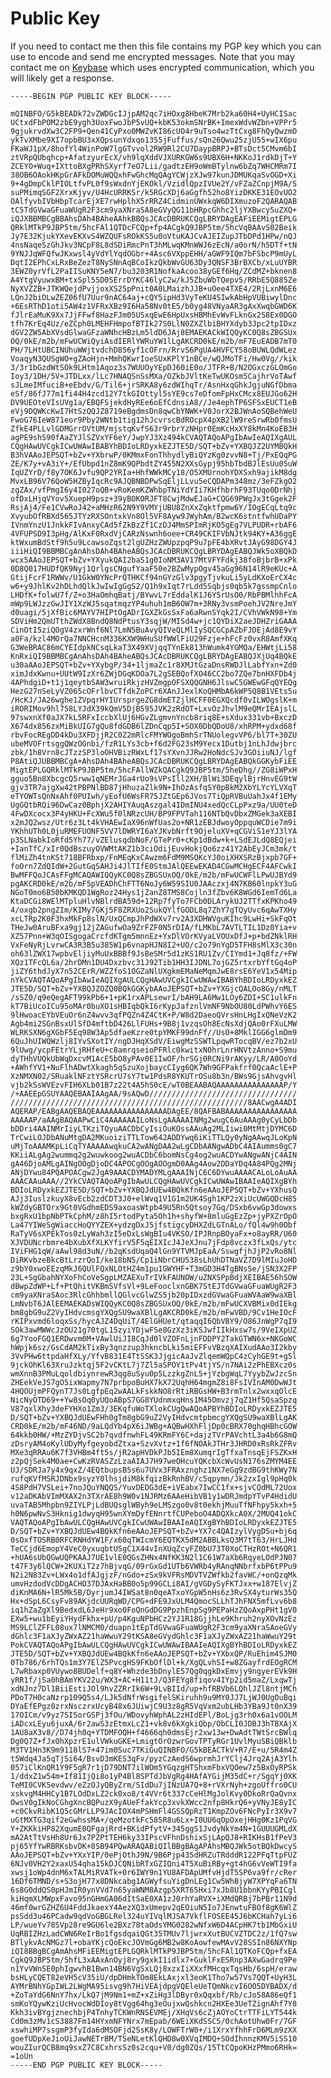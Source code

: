 # Public Key

If you need to contact me then this file contains my PGP key which you can use
to encode and send me encrypted messages. Note that you may contact me on
[Keybase](https://keybase.io/xerthesquirrel) which uses encrypted
communication, which you will likely get a response.

	-----BEGIN PGP PUBLIC KEY BLOCK-----

	mQINBFO/G5kBEADk72vZWDGcIJjpAM2qc7iHOxg8HbeK7Mrb2ka60H4+UyHCISac
	UCtxdFbPOM2zbE9ygh3UoxFwoJbP5vUQ+kbK53okmSNrBK+ImexWdvWZbn+VPPr5
	9gjukrvdXw3C2FP9+Qen41CyPxo0MWZvKI86cUO4r9uTso4wzTtCxg8FhQyQwzmO
	ykTvXMbe9XI7opbBU3xXQpsunYdxqo1355jFuffus/sQn26Qwu25zjU55+wIX6pu
	FKaWJ1pX/8hofYl4WinPoW7lgGTvvol2RW9Rl2CU7DaypBRPJ+BTsDct5CMvm6bI
	ztVRpQUbqhcp+AfatzyurEcX/vh9lqXddVJXURKGW6s9UBX6H+NKKoJ1rdkDjT+Y
	ZCEYO+Wuq+IXttoBXgPRhSXyrf7eO7Lii/gadtzEH9oWmBTylnw6bZq7WHCMRm7I
	38OB6OAokHKpGrAFkDOMuWQQxhFwGhcMqQAgYCWjzXJw97kunJDMUKqaSvOGD+Xi
	9+4gDmpCklPIOLtfvPL0f9sWxdnYjEKOkl/VzidlQpzIVUe2Y/vFZaZCnpjM9A/S
	suPMimqSGF2XrxKjyv/U4HcURRKSr/k5RGcXDj6aGgfh52ho8YizDKKE31EOvUO2
	OAlfyvbIVbHbpTcarEjXE7rwHplhX5rRRZ4CidminUWxkqW6DIXmuzoF2QARAQAB
	tC5TdGVwaGFuaWUgR2F3cm9yaXNraSA8eGVyQG11bHRpcGhhc2ljYXBwcy5uZXQ+
	iQJXBBMBCgBBAhsDAh4BAheAAhkBBQsJCAcDBRUKCQgLBRYDAgEAFiEEMigtEPLG
	QRklMTkP9JBP5tm/5hcFAl1QTDcFCQp+fp4ACgkQ9JBP5tm/5hcVqBAAvS02Beik
	Jy7E32KjukYXevEKXvS4WZQUFsROkKS5u0oVtuKAJCvAJEIZupJTbDPd1HPw/nQJ
	4nsNaqeSzGhJkv3NCpF8L8dSDiRmcPnT3hMLwqKMnWWJ6zEcN/a0orN/h5DTf+tN
	9YNJJqWFQfwJKxwsl4yVdYlYqdOGbr+4Asc6VXppEHH/aGWF9IQm7bFSbcP9mUyL
	DqtI2EPhCxLRxBeZezT8NySNnAqBCoIkzQkbWvGU63Dy3QNSF3BrBXCb/xLuUYBR
	3EWZ0yrVfL2PaIISuKNY5eN7/bu3203R1NofkaAcoo38yGEf6Hq/ZCdMZ+bknen8
	A4YtgVyuwxBM+txSpl55D0SErrDYKC46lyC2w/kJ5ZbuWbTQepv5/RRbE5Q885Ze
	NyXVZZB+JTKWQejdPvjjoxXS25pPnit0A0LMaizhJJB+uOee4TXE4/2RjLxnM6E6
	LQnJ2biOLwZEZ06fU7Uur9nAC64aj+cQY5ipHd3VyTeKU4SIwkAbHpVUBiwylDnc
	+6EsRThD1oti5AW4z1VFRxXBz9I6Ha58Nv0tE5/b0yg48VNyaAR3gAxXwqbGWD6K
	fJlrEaMuK9Xx7JjFFwf8HazFJm05USxqEwE6HpUxsHBMhEvWvFLknGx2S8Ex0DGO
	tfh7KrEq4Uz/eZCph0LMEHFHmpofBTIk27S0LlN0ZXZlbiBHYXdyb3Jpc2tpIDxz
	dGV2ZW5AbXVsdGlwaGFzaWNhcHBzLm5ldD6JAj8EMAEKACkWIQQyKC0Q8sZBGSUx
	OQ/0kE/m2b/mFwUCWiQyiAsdIERlYWRuYW1lLgAKCRD0kE/m2b/mF7EuEADB7mT0
	PH/7LHtUBCINUhuWWjtvdchD856yf1cOFrn/RrvS6PgUA4HVFCY58oBUWLQdWLez
	VoaqyN3QUSgWO+gZAoHjn+MmhQKwrIoeSUxKPlY1nBCe/wQJMoTFi/Hw0Vg//kik
	3/3r1bGzdWtSOk9LHtm1Aqoz3s7WUUOyYEpDJ60iE0o/JTFR+B/N2OGxczGLOmGo
	Ioy3/1DH/5V+JTDLxx/lLc7HNAQSnSsMXa/OZkbJVltKeTwUKOsm5CajhrVoTAwf
	sJLmeIMfuciB+eEbdv/G/Til6+jrSRKA8y6zdWIhqTr/AsnHxqGhkJgjuNGfDbma
	eSf/86fJ77m1fi44H4zcd12Y7tkGIOttyl5sYE9cs7eDfomFpHxCMcx8EUJGo62H
	DV9UEOteVIsUVg1a/EBQFSjekdHyREe6oEfCdnsiA8//Je4ephTP6SFSxEUCT1eB
	eVj9DQWKcKwI7HtSzQQJZ8719eBgdmsDn8qwCbYNWK+V0JorX2BJWnAoSQBehWeU
	FwoG76IeW871eor9Pby2WNtb1tig12hJcvrscBdROcpX4pXB2lW9reSrwRb0fmsU
	ZfkE4PLLvlGDMGrrOVtUM/mjstqKvfS63r9rbrYzNHpr0EmKcHxXY8kMn4KoEB3H
	agPE9shS90fAaZYJlSZVxYF6eY/JwpYJ3Xz494kCVAQTAQoAPgIbAwIeAQIXgAUL
	CQgHAwUVCgkICwUWAwIBABYhBDIoLRDyxkEZJTE5D/SQT+bZv+YXBQJZ2UYMBQkH
	B3hVAAoJEPSQT+bZv+YXbrwP/0KMmxFonThhydlyBiQYzKg0zvvN8+Tj/PxEQqPG
	ZE/K7y+vA3iY+/EfUbpd1nZ8mK9QPbdtZY455N2XXsGypj95hbTbdBJlEsUu05uW
	IqUZYrD/f8y7OK6Jvfu9QP2YRIa+HhfWWkMCy18/O5XMUrnohYDXSxh9ajikM8dg
	MvxLB96V76QoW5HZByIqcRc9AJQBNBDPwSqEljLLvu5eCQDAPm348mz/3eFZkgO2
	zgZAx/vfPmgI6y4I027oQB+vRoKemKZWhbpTNiYdYIi7KHfhbrhF93TUqo0DrNhj
	ofDxLHjqVYov5XuepH9psz+39yBOKORJFT8CwjMdwEJaG+CQG69PWgJx3tGgek2F
	RsjAj4/Fe1CVwRoJ42+aMHzR62N9Y9VMYjUBU8ZnXxZqktfpmw6Y/IOgECqLtq9c
	XvyubOfRBXd565JTYzRXSOntxkVn8Ol5VF8Ayw9JWyhAm/B2wcK6stntfwhUDaPY
	IVnmYnzU1JnkkFIvAnxyCAd5fZkBzZf1CzDJ4MmSPImRjKO5gEg7VLPUDR+rbAF6
	4VFUPSD9I3pHg/AlKxF0RxdVjCARzNswnh6oee+CR49CKIFVbNJtk94KY+A36ggE
	ktWxumBdStf9h5u9LcawsoZqst2lgUZHzZWUpzpqP9u7pFE4bXRvtJAyG98DGY4J
	iiiHiQI9BBMBCgAnAhsDAh4BAheABQsJCAcDBRUKCQgLBRYDAgEABQJWk5oXBQkD
	wcx5AAoJEPSQT+bZv+YXyukQAI2baS1g0IoNM3AV17MtVFYFdkj38foBjbrB+xPk
	0D8Q017HUDfQK9Nyj1QrlgsCNgufYaaF50e2BZwMypOgv45aGg96N14lR9eKUc+A
	GtijFcrF1RWWv/U1GkW0YNcPrQTHKCf94nGYzGlv3pgyTjvkuLi5yLdKXoErCX4c
	w6+y9JhlKv2hDLhdQlkJwIwIgGgS2/Q1h9xIqt7rLdd5Sqbjs0qb5k7gssmpCnlo
	LHDfK+folwU7f/Z+o3HaOmhqBatj/BYwvL7rEddalK1J6Y5rUsO0/RbPBMlhhFcA
	mWp9LWJzzGwJIY1XzWJ5sqatmqzYP4uhuh1mB6OW7m+3RNy3vsmPoehJV2NreJmY
	d0uagi/5jXfBic6MAYV7HIPtOgADrIGXZkGsSxFa6aRwnSYqk2I/CVhVWkN98+Ym
	SDViHm2QmUTthZWdX8BndQ8NdPtusY3sqjW/MISd4w+jc1QYDiX2aeJDHZriGAAA
	CinOtI5ziQOgV4zxrWnf6Nl7LmN5BuAvyQIVeQLMlIySQCGCpAZbFJDEjAd8E9vY
	a0Fa/kzl4MOrQa7NNCHcnM336KXW9WHuSUfWWlFiU29Fzje+hFcFz0vxR8AmfXKq
	G3WeBRAC86mCYEIdpkNCsqLkaT3X49XVjqqTYnEk813hWumk4YGMQa/EHWtjLi58
	KnRxiQI9BBMBCgAnAhsDAh4BAheABQsJCAcDBRUKCQgLBRYDAgEABQJXjUq4BQkE
	u30aAAoJEPSQT+bZv+YXybgP/34+1ljmaZc1r8XMJtGzaDnsRWDJlLabfYxn+Zd0
	ximJdxKwnu+UUtW9IzXr6ZWjDGqKDOa7L2gSEBQofXO46CC2bo7ZQe7bnHXFDb4j
	4APhdgiD+t1j1qeytbSAW3wruiRkjzHVZmgpOFSXQQGNH6JlswC5GWEwGFqQYEQg
	HezG27nSeLyVZ065cOFrlbvCTfdkZoPCr6XAnJJexlKoQHMbA6kWP5Q8B1VEts5u
	/HcKJ/JA26wghe1ZVpqrHYIUrsprgeZG8dmETZjlHCFF0EGXQcdf0vILWOgslK+m
	iRORIMov9hl758LYJdX39kQmV5DjB595JVK2zRdOT+LxvOzJhvlM9eQMrIEAjslL
	97swxnXf0aJX7kL5RFxIccbXlUj6HGvZLgmvnYncb8riq8E+sXdux331vb+BxczD
	X674dx856zxMiBkUIG7gQu8fdGDB6lZDnCqp5I+SOX0DbQDoU8/xhRPM+ydxd68f
	rbvFocREgDD4kDu3XFDjjR2C0Z2mRlcFMYWOgoBmhSrTNUolegvVP6/bl7T+30ZU
	ubeMVOFrtsggQWzOGnbi/fzR1LYs3cb+f6d2FG23sM9Yecx1Dutbj1nLhJdwjbrc
	zbk/1h8Vrn8cJTzzSP3loOHVBizRWxLf17sYXvnJJRw2HoNdcSJv3GOiiuNJ/lgf
	P8AtiQJUBBMBCgA+AhsDAh4BAheABQsJCAcDBRUKCQgLBRYDAgEABQkGGKybFiEE
	MigtEPLGQRklMTkP9JBP5tm/5hcFAllWZkQACgkQ9JBP5tm/5heDhg//ZG8iWPxH
	gguo5Bn8XbcgcQ5rww1qNEMrJGa4rUo9sVPsIll2XH/BlWi3DEqylBjrHnvEG9tW
	gjv3TR7ajgXw42tPBPNlBD87jHhuzaZlk9N+IhOzAsfqSY0pBkM2XbYLYcYLVXqT
	eTYOWTsQnNxAhf0PUIwh/yEofU6WsFR75JZtGEp6JVos7TiQpRVBuUahJx4f1EMy
	UgGQtbRQi96DwCaz0BphjX2AHIYAuqAszgal4IDmINU4xedQcCLpPxz9a/UU0teD
	4FwDXcocx3P4yHKU+FcXWu5f0lNRzcUH/BP9FPVTah116NTbQvDbxZMGek3aXEBI
	x2mJQ2wsz/Utr6z3Lt4kVHAEwIaX96nWfUas2o+NR1zEBJdwoyOppquWCDie7m9i
	YKhhUTh0L0juRMEFUONF5VV7lDWRYI6aYJKvbNrft9OjeluXV+qCGViS1eYJ3lYA
	p3SLNabkIoRfd5Yh77/vZElusqdbNoF/GTePr0+cKp1dBdw+k+LSdEJLdQ8EQjei
	+IanTfC/xIr0QdBszuyOVWMtAKZ1b3ciOdijEuvHokjQo6zz41Y2AbEyJCm3mk/t
	flMiZh4tnKSt718BFRbxp/FnMEqKxCAwzm6FdM9MSQKcYJ0oiXHXSRzBjxpb7GF+
	foOrn7ZdQIdW+2GutGqSAHJi4JlTIfE0StmJAlQEEwEKAD4CGwMCHgECF4AFCwkI
	BwMFFQoJCAsFFgMCAQAWIQQyKC0Q8sZBGSUxOQ/0kE/m2b/mFwUCWFlLPwUJBYd9
	pgAKCRD0kE/m2b/mF5pVEADhChFTT6NoJy6W59SIU0JAAczxj4N7KB60lnpkY3uG
	NGoT0mo6B50bKMKQD1WgRoz24Hys1jZanZ8TMS8Cojln3fZbv6K8WGd6IemTd6La
	KtaDCGi8WElMTpluHlvNBlrdBA59d+12Rp7fyTo7FCb0DLArykUJ2TTfxKPKho49
	4/oxgb2pngZIm/KIMy7GKj5F8ZRXUo2SukQYlfGODL8q7ZhY7gTQyUvc6qAwTXHy
	xcLTRp2K0F3hxMkFp8slN/UxQCmpJhPdWXv7rv2A3XDHWVguKIhc9LwHi+SkFqOt
	THeJw0AruBFxa9gj12jZAGufwOa9ZrFZF0N5rDIA/fLMKbL7AVTLTIL1Dz0Yia+v
	XZ57Pnn+W3qOISgogaCrcfdKTgm5mnnEz+YxDlVOrKVyaLVOUxDfJ+p+bdZNklRH
	VxFeNyRjLvrwCA3R3B5u385W1p6vnapHJN8I2+UO/c2o79nYgD5TFH8sMlX3c30n
	oh63lZWX17wpbvEljiyMuUxBBBf9JsBeSMr5d1zKS1RU1Zv/CIYmd1+Jq8fz/+FW
	XQz1TFcQL6a/2hrDMn1DU4Dxzbvc31J92Tib1HH3IJDNL7ojGZ5rtxrbYftGq4oP
	jiZY6thdJyX7n52CErR/WZZfoS1OGZaNlUXgkmEMaNeMqmJwE8rsE6YeV1x54Mip
	nYkCVAQTAQoAPgIbAwIeAQIXgAULCQgHAwUVCgkICwUWAwIBABYhBDIoLRDyxkEZ
	JTE5D/SQT+bZv+YXBQJZOZQ0BQkGGKybAAoJEPSQT+bZv+YXGjcQALOo8Gy/nMLT
	/sSZ0/q9eQegAFT99kPb6+1+pK1rxAPLsewrI/bAH9LA6Mw1LOy6ZDI+SC1ulkFn
	kT7BiUcoICu95oMAr0buXO1sHBIqbQkI6rKypJafznlVmNF9NbOU80LdPWhvY6ES
	9lHwoacEYbVEuOr6nZ4wvv3qfPQZn4Z4CtK+P/W8d2DaeoQVrsHnLHgIxQNeVzK2
	Agb4mi2SGnBsxUlSfD4mftbD426LlFUHs+9B8j1vzqsOh8EcNsXdjQAo0rFXuLMW
	WLRKSXN6gXGbF5Eq98W3Ap5dfaeKzre0tpYMKF99dnFf//UsO+8MklIGG6glmDm9
	6QuJhUIWQWzlj8IYvSXotIY/ngDJHqXSdV/EiwgMzSSWTLpqwRTocqBV/ez7b2xU
	9lUwg/ycpFEtrYLjRHfeU+c8amrqseioPFRlc0kwitxN0hrLnrHNVtzAnno+S9mu
	dyTHhVUQkUbWqDxcvM1AcE5bO8yPAv0E1IwOF/hrSGj0RCNi9rAKyy/LR/A0OoYd
	+AWhfYV1+NuFlhADwtXkagh5qSzuXojbaycCIyg6QK7Wh9GFPakfrf0QcaAclE+P
	XzNMXN02/SRuaklNFztYSRcrU7sY7tw1PdsR8YKUTrOSu8b3n/BWs9GjsAhvgvHl
	vjb2kSsWVEzvFIH6XLb01B7z22t4A5hS0cE/wT0BEAABAQAAAAAAAAAAAAAAAP/Y
	/+AAEEpGSUYAAQEBAAIAAgAA/9sAQwD/////////////////////////////////
	/////////////////////////////////////////////////////8AACwgA4ADI
	AQERAP/EABgAAQEBAQEAAAAAAAAAAAAAAAADAgEE/8QAFBABAAAAAAAAAAAAAAAA
	AAAAAP/aAAgBAQAAPwCiC4AAAAAAILoNsLgAAAAAINMg2wugC6AuAAAg0yCyLbDb
	bDDri4AAINMrIiyLTKziTQyuAACDbCyIsiOuKOssAAuAg2MLIiwi0MtMtjDYMC6D
	TrCwiLOJDbANuMtgDA2MKuoiziTTLTow642ADDYwq6iKiTTLQy0yNgAAwqJLoKpN
	uMjToAAAMKpLiCqTYAAAAAwqkuCA2wANgDAA2wLgCDbAANgwADbC4AIAumms0gC7
	KKiiALgAg2wummq2g2wuwkoog2wuACDbC6bomNsCg4og2wuACDYwANgwANjC4AIN
	gA46DjoAMLgAINgOOgDjoDC4APOCgOOgAOOgmD0AAg4Aow2DDaYDq4A84PQg2MNj
	ANjDYwu84PQAPOACgw2JgA9AAACDYMADYMLgAAAINjC6C6DYwuAAAACALoLoAuAA
	AAACAAuAAA//2YkCVAQTAQoAPgIbAwULCQgHAwUVCgkICwUWAwIBAAIeAQIXgBYh
	BDIoLRDyxkEZJTE5D/SQT+bZv+YXBQJdUEw4BQkKfn6eAAoJEPSQT+bZv+YXhusQ
	AJj3IuslzkuyX8vEcb2zdCDT3J0+elWvq1V1G1m2UK4Sgh1KP2zXiUcUWGQDcH85
	kWZdyGBTOrx9Gt0VGdhmEDS9axoasWtpb49U5Rn5Qtsoy7Gq/DSxb6vwGp3dowxs
	bxgRxU1bpNbPTkCphM/z8hI5rtodPyta5Oh1h+shyfW+8mluGgEzZp+jyPXZrOpO
	La47YIWeSgWiaccHoQYYZEX+ydzgDxJ5jfstigcyDHXZdLGTnALo/fQl4w9h0Obf
	RaTyV6sXPEkTos0zLyWah3zI5eDxLsWgBIu4VKSO/IPJRnpBOyaFx+o8ayRR/U60
	XJVDUNcrbmre4bXubXfXLKYfirV5F5qEIXIcJ4JeXJnu7jFdp8vczx3fLxQs/ytc
	IViFHG1qW/aAwl98d3uN//b2qKsdUqaQ4lGn9YTVMJpEaA/SswgfjhJjP2vRo8Nl
	DiRKvbzeBkcBtLrzrQoI/ke18bN5/Cp1iNbrCHU538sLhUhDTNaVZ7D9lMIuJoHD
	z9bY0xwoEEzqMkJ6QUlFQxNLOtHZ4m1pu1GWYHF+T3mGD3H4TgBNsSe/jSN3X2FP
	23L+SgGbahNYXoFhCoVeSgpLMZAEXuTrIVkFAUNOW/uZNXSPpBdjXEIBAE56hSOW
	dBwpZdWP+Lf+PtQhitVKBmSVfsVl+9LeFooclxnGBK7StEJTdGVwaGFuaWUgR2F3
	cm9yaXNraSAoc3RlcGhhbmllQGlvcGlwZS5jb20pIDxzdGVwaGFuaWVAaW9waXBl
	LmNvbT6JAlEEMAEKADsWIQQyKC0Q8sZBGSUxOQ/0kE/m2b/mFwUCXVBMix0dIEkg
	bm8gbG9uZ2VyIHdvcmsgYXQgSU9waXBlLgAKCRD0kE/m2b/mFwVBD/9Cv1HeIOcF
	rKIPxvmd6loqxSs/hycAJZ4DqUiT/4ElGHUet/qtaqqI6QbVBY9/O86JnWgP7qI9
	SOk3awMWWcJzOU21g70tgL15zyiYDjwFSe8GzXz3iKSJwfIIkHxsw7s/9VeIXpUZ
	6g7YooFGQ1ERDwvm0M+VAwlUiJI8CqJd0lVZOFnLjnFDDPY2TakGTWN6x+NKGoWC
	hWpjk6sz/GsCdAM2kTixBy3qnzzup3hkncbLki5miEFFvVBzqXAIXudAAo3I2kby
	3VvPHw6ttpdaHfXLy/YfvB831E4TtSSK3JjgicAaJvZlqemWQpC4zCyhGE9t+g5l
	9jckOhKl63XruJzktqj5F2vCKtL7j7Zl5aSPOY1tPv4tjYS/n7NAi2zPhEBXcz0s
	wmXnnB3PMuLqoldbiynrewR3qg8uSyu0p5LzzkgZnL5+jYzbgWqL7YyybZwJzcSn
	ZHEekVeJS7gO5ixWapmy7N7prbpoBuHX7kX72UqhH64mgmZ8i8FsIVInAM0DwWJt
	4HQOUjmPFQynT7Js0LgfpEq2wAALkFskkNO8rRtiRBGsHW+B3rmTnlx2wxxqOlcE
	NicNyOTD69++Yw8sOq0yUQoABpS7GG8YUdnmxqHns1M45Omvzj7qZ1Hf5QsaSpzq
	V87qxlXhy3deFYHXo1Zm3/3EKqfuWoTXlokCUgQwAQoAPBYhBDIoLRDyxkEZJTE5
	D/SQT+bZv+YXBQJdUEwFHh0gTm8gbG9uZ2VyIHdvcmtpbmcgYXQgSU9waXBlLgAK
	CRD0kE/m2b/mF46ND/9aLQdYb4pX6iJWBg+AQBwHXhFljDp0cBRX70ghqHBhcGOW
	64kkb0HW/+MzZYDjvSC2b7qvdfnwhFL49KRmFY6C+dajzTVrPAVchtL3a4b6G8mQ
	zDsryAM4oKylUDyMyfgeyobdZtxa+SzvXvtz+1f6fNOAkJTHr3JHRD0xRsRkZFRv
	MXe3qRRAu6K7f3VHBm4ft5s/jR2apHVDkPJb5IEm8XumqrIgTfxaTnsqEjFSZKxH
	z2pQjSek4M0ae+CwKzRVASZzLzaAIAJ7H97weOHcuYQKcbXcWvUsN176sZMYM4EE
	UJ/SDRJa7y4x9qxZ/4EQtbupsB5s6u7UVx3FRAxznghz1NX7eGg9zdBG9thKWy7N
	rufqKVfMSRJDNbx9syzY0lhsjdiM8kfqizBkRnhBV/c5qpymn/Jk2zxIgl9pHq0k
	4S8PdH7VSLei+7noJQuYNQQS/YuvDEDG3dE+iVEabx7IwCC1fx+sjvCQdML72Uox
	v12aDKAbVImMXAX2n3TXrAE8h9W0v1NJRMz6AAeHibVB1y1wDRJmdpYTvP4HdidU
	uvaTAB5Mhpbn9ZIYLPjLdBUQsglWByh9eLMSzgo0v8t0ekhjMuuTfNFhpy5kxh+5
	h0N6pwNvS3Hknig1dwyqH95wnXYmDyfENnrtfCUPeboO4ADQXkcA0X/2MUQ41okC
	VAQTAQoAPgIbAwULCQgHAwUVCgkICwUWAwIBAAIeAQIXgBYhBDIoLRDyxkEZJTE5
	D/SQT+bZv+YXBQJdUEw4BQkKfn6eAAoJEPSQT+bZv+YX7c4QAIzylVygDSu+bj6q
	0sOxfTOSRB0RFCRNHdYW1F/x60qTWIcmY6EQTKX5dM2ABBLksQ3M7tT63/HrLJHd
	TeCCjd6EmopY4VeC0yxuqbtUSgC1X44vInXUqZcyFZ0bU73T0XoCTHzROt+N6QR1
	+hUA6sUbQGwUQPKAAJ7UE1vlE0QGsZHNx4NfKK3N2l1C61W7aXb6RqyeLOdPJN07
	t47F3y6lQCW+2KUXiT2z7hBjvqG/09rGxGd1UTb6VWRb4yRAnqNNbrfxbP6tPPu9
	N2i2N83Zv+LWx4o1dfAJgjzF/nGdo+zSx9kVFRsMDVTVZWfkb2favWC/+onQzqMk
	umvHzdodVcDDgACHO37DJAxHaBB0o5p99GCLi8AI/gVGDySyFKTJxx+w187ElvjZ
	diKnMA6N+lR5Mk5B/DyrjumJ4IWSat8n0qeATxoYGpW5nHs6z3RvSX4yturWs35Q
	Hx+dSpL6CsyFv89AKjdcUURqWD/CPG+dFE9JxULM4QmocSLLhTJhFNX5mfLvv6b8
	iq1hZaZgXl9BedxdL6JeHr9xo0FoQnGdDG9PpzhEnpSg9PEPaHzZQoAxpPHt1gV0
	EXw5+wu1bEyiYHydFkhx+pU/p4KguNPbHCz2YJ1R18GjjhLe9Khruh2nyXOvNzEz
	MS9LClZFFL08ux7lNMCM0/duapn1tEpTdGVwaGFuaWUgR2F3cm9yaXNraSAoeGVy
	dGhlc3F1aXJyZWxAZ21haWwuY29tKSA8eGVydGhlc3F1aXJyZWxAZ21haWwuY29t
	PokCVAQTAQoAPgIbAwULCQgHAwUVCgkICwUWAwIBAAIeAQIXgBYhBDIoLRDyxkEZ
	JTE5D/SQT+bZv+YXBQJdUEw4BQkKfn6eAAoJEPSQT+bZv+YXbxQP/RuEhim4SJM0
	0Tb786/6rhTQs1m3Y7ElZ5PvcgHS9FKbOflDl+k/XgQLvhSI+w8ZGayfrdEOgRCM
	L7wRbaxp0VUywo8BUDelf+q8Y+Whzde3bDnylE57Qg0qgkDxEmvjy9ngyerEVk9H
	yRR1f/jSa0hBAmYKV22u/WX3+AC+H11tJ/Q3FEYg8fiqov4IYp2id5maZ/LxqwTj
	xdNJnz7Dl1BiiEstiJOl9hvZZRrIk6W+9LvBIId/up+hfRBVb6LQhlJZl8ntjMCh
	PDoT7H0caNzrp109Q5s4/LJk5dNfrWsgifelSKiruhh9u9MY0JJ7LjWJ0UgOuBqi
	DYaEfEPgz0zrxNsczrxUcyB48x6JUiwjC9U3z8gR5VqVxm2ubLHb3YBa9Jt0nX39
	17OICm/v9yz7SISorGSPj3fOu/WDovyhWphAL2zHIdEPl/BoLjg3rh0x6a1vOOLM
	iADcxLEyu6juxA/6r2awS3zEtmxLcZ1+vk8v6kXgkiQbp/ObCLI0JDBJ3hTBXAjX
	1AU8aX3v8//D74jh0q+YTDMFOQH+f4666qh0dmsEjr2xw13w+DwAdtTWtSrcBWlq
	Dg0Q7Z+fJxOhXpzrE1ulVWkuGKE+LmigtOrOzwrGovTPTyRGr1UvlMyuSBiQBklb
	M3TV1Hn3K9m9118lS7+47im0Suc7TKiGuQINBFO/G5kBEACTkV+R7/E+u/5R4m4Z
	t5Wdq4Ja5qTjSi64/BsvD3mKES3qFv/pyzCzAedS6wprmhJrYClj4Jrq2AjA3Ylh
	057iClKnQR1Y9F5gR7r1jD79DNT7ilWOm5YGqzgHTShxmFbxVQOew7z5BxOyRPSk
	1/ddxZ1w54m+If81IjQi8o1yP4Bl8SPTdJbVgRg4HAfAYGijM35dC+r/SgqYj0XK
	TeMI0CVK5evdwv/eZzOJyQByZrm/SIdDu7jINzUA7Q+8+rVXrNyh+zgoUffro0CU
	xskvgM4HHCy1B7LOdDxLZ2ck0xo8/t4VVr6t337cCeHlMgJolKvy0DkoRrQaQvnx
	OwsV0gIkNoCGhgXncBQPuzX9yAUeFfakYcp3xvkXWcc2nfp8HkrQ6+yVNyJE8yIC
	+c0CkvRibK1Q5cGMrLLP9JAcIOX4mPSHmFl4GSSQpRzT1KmpZOv6FNcPyIr3X9v7
	uGtMXTG3qif2eGwhssMA+/qeMzotkFc585R8u6Lx+I0UU6qOpOxejHHg0Kz1PqVG
	Y+ZKKkiHP82XqumE0QFgajRrd+BKidPfytV+345ggS1JvdyNkYm4N+1GUUUGMLdX
	mA2AtTtVsHh8Ur6Jx7PZPtTEH6ky33IPscVFhnDshixSjLApQJ8+RIKHsB1fPeV3
	pj65YfYwRBRKsbvDK+8SB94PQwARAQABiQIlBBgBAgAPAhsMBQJWk5otBQkDwcyS
	AAoJEPSQT+bZv+YXxYIP/0ePjOthJ9N/9B6Pjp435dHRZuTRdddR122PFqTtpFUZ
	6NJv0VH2Y2xaxU54qha15kDJCQNibRTxGZIQni4T5XuBiRBy+gt4hG6vVeWTI9fa
	xwsj1oWp4dnM6xTALMiRVATk+0r6IWY9n1YU8AFDApUMfvHjdT5SP6va9fr/cRer
	16Df6TMND/s+S3ojH77x8DNkcabg1AGWyfsuYigDnLEg1Cw5WhBjyW7XPYqFa6TN
	6s8G0ddQS0pHJmIR0ynVVd7n65yaWNM8Azgp5XRT65Hxi7xJb8U1bbnKYyPBICgl
	kiHqmXLMWpxFavo95nGHmGA06dItSaE0XA1zJ0rhYaRVX+iXMdQRBj7bPBr11N9d
	46mf0wrGZHZ6U4FddJkaexY4AezXQ3xUmepv2qEOiuN5Io7JEnwtuFBOf8gK6WlZ
	psSdd3u46PCadw9qdVoGBGLRel324uYIVqlMJSA7VkflFOSEE45J6bKCHah7yLi6
	LP/wueYv78SVp28re9GU6le2BXz78taOdsYMG0282wNfxW6D4ACpHK7tb1MbGxiU
	UqRBIZHzLadCWN6ReIrBo1fgsdqaiQGt35TMUv7ljwrxXutBUCVZTDC2z/1fQ7sw
	BTlykvAcNMGz7l+obaYKjcQoEkcJOVmGg6MB2w8KoAowfewMAvV28SSIn86NXYNp
	iQI8BBgBCgAmAhsMFiEEMigtEPLGQRklMTkP9JBP5tm/5hcFAl1QTKoFCQp+fxEA
	CgkQ9JBP5tm/5hfL3xAAxAnOyj8ry9gxkI1idlx7+GuklFxESRnp3AXwGadrq9Pe
	n1YvVWnSE0phIgwvhB1Bwn14BN6VgSxLQj8xzxIiXXxfMHcqxTqsHb/6spH/eraw
	bsHLyCQET82eVH5cV35iU/dpDHmkTOm8EkLAxjxl3eoK1Tho7w57Vs7QQT+UyH3L
	AYMrBNhYGpIWL2LWgMA95isvg9h7HiVEAjdpgVQEleUeTQmNkcvI6OO5DYBADX/d
	+ZoTaYdG6NnY7hx/LkQ7jM9Nm1+mZ+xZiHg3lDByr0xQqxbf/Rb/cJo58A86eQf1
	smKoYQywKziUcHvocWdDIoy8tVgg64hg3eOujxwQshkcn2HXEe3UeTZignAhf7Y8
	Kkh3ivBYgjznechbjP4TnhyTCKWnRNSEVMEj/XHqVs6cZjAOYoCtrTTFiLYT544k
	Cd0m3zMv1cS3887Fm14HYxmNFYNrx7mEpab/6WEiXKdSSC5/0chAotUhw0Fr/7GF
	xswhiMP7ssgmP3fyIda6dMSOFjd2SsK8y/LOWFTrW0+/i1XrxYfhhFrD6MLm9zXX
	goefUDpXeJioUiJawNETrBM/TSeNLetKlQHD8w0XVqIMDQ+SOdIhnnzKMV5iSS10
	wouZIurQCB8mq9sxZ7C8CxhrsSz0s2cqu+V0/dg0ZQs/15TtCQpoKHzPMmo6RHk=
	=1oUn
	-----END PGP PUBLIC KEY BLOCK-----
